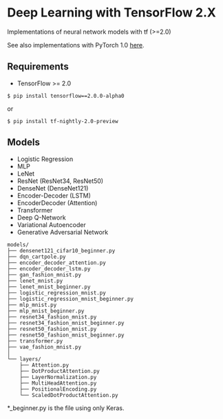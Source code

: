 # Deep Learning with TensorFlow 2.X

Implementations of neural network models with tf (>=2.0)

See also implementations with PyTorch 1.0 [here](https://github.com/yusugomori/deeplearning-pytorch).

## Requirements

* TensorFlow >= 2.0

```shell
$ pip install tensorflow==2.0.0-alpha0
```

or

```shell
$ pip install tf-nightly-2.0-preview
```

## Models

* Logistic Regression
* MLP
* LeNet
* ResNet (ResNet34, ResNet50)
* DenseNet (DenseNet121)
* Encoder-Decoder (LSTM)
* EncoderDecoder (Attention)
* Transformer
* Deep Q-Network
* Variational Autoencoder
* Generative Adversarial Network

```
models/
├── densenet121_cifar10_beginner.py
├── dqn_cartpole.py
├── encoder_decoder_attention.py
├── encoder_decoder_lstm.py
├── gan_fashion_mnist.py
├── lenet_mnist.py
├── lenet_mnist_beginner.py
├── logistic_regression_mnist.py
├── logistic_regression_mnist_beginner.py
├── mlp_mnist.py
├── mlp_mnist_beginner.py
├── resnet34_fashion_mnist.py
├── resnet34_fashion_mnist_beginner.py
├── resnet50_fashion_mnist.py
├── resnet50_fashion_mnist_beginner.py
├── transformer.py
├── vae_fashion_mnist.py
│
└── layers/
    ├── Attention.py
    ├── DotProductAttention.py
    ├── LayerNormalization.py
    ├── MultiHeadAttention.py
    ├── PositionalEncoding.py
    └── ScaledDotProductAttention.py
```

*_beginner.py is the file using only Keras.
